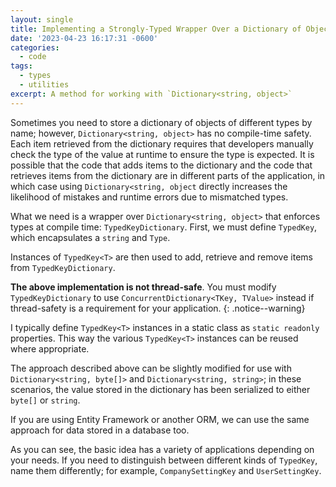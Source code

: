 ```yaml
---
layout: single
title: Implementing a Strongly-Typed Wrapper Over a Dictionary of Objects
date: '2023-04-23 16:17:31 -0600'
categories:
  - code
tags:
  - types
  - utilities
excerpt: A method for working with `Dictionary<string, object>`
---
```


Sometimes you need to store a dictionary of objects of different types by name; however, `Dictionary<string, object>` has no compile-time safety.  Each item retrieved from the dictionary requires that developers manually check the type of the value at runtime to ensure the type is expected.  It is possible that the code that adds items to the dictionary and the code that retrieves items from the dictionary are in different parts of the application, in which case using `Dictionary<string, object` directly increases the likelihood of mistakes and runtime errors due to mismatched types.

What we need is a wrapper over `Dictionary<string, object>` that enforces types at compile time: `TypedKeyDictionary`.  First, we must define `TypedKey`, which encapsulates a `string` and `Type`.

<script src="https://gist.github.com/RyanMarcotte/d745b3d8ab86cb3f0c9be017364e3b29.js"></script>

Instances of `TypedKey<T>` are then used to add, retrieve and remove items from `TypedKeyDictionary`.  

<script src="https://gist.github.com/RyanMarcotte/063a225f7231a5e622d3cfdfcf7bc539.js"></script>

**The above implementation is not thread-safe**.  You must modify `TypedKeyDictionary` to use `ConcurrentDictionary<TKey, TValue>` instead if thread-safety is a requirement for your application.
{: .notice--warning}

I typically define `TypedKey<T>` instances in a static class as `static readonly` properties.  This way the various `TypedKey<T>` instances can be reused where appropriate.

The approach described above can be slightly modified for use with `Dictionary<string, byte[]>` and `Dictionary<string, string>`; in these scenarios, the value stored in the dictionary has been serialized to either `byte[]` or `string`.

<script src="https://gist.github.com/RyanMarcotte/ddb65682d60c6d6eb7c474ad12821317.js"></script>

<script src="https://gist.github.com/RyanMarcotte/b3bae7a0d494acf751dc27081b3e05d5.js"></script>

If you are using Entity Framework or another ORM, we can use the same approach for data stored in a database too.

<script src="https://gist.github.com/RyanMarcotte/06163644054f4aae5fca27e382ff339d.js"></script>

As you can see, the basic idea has a variety of applications depending on your needs.  If you need to distinguish between different kinds of `TypedKey`, name them differently; for example, `CompanySettingKey` and `UserSettingKey`.
